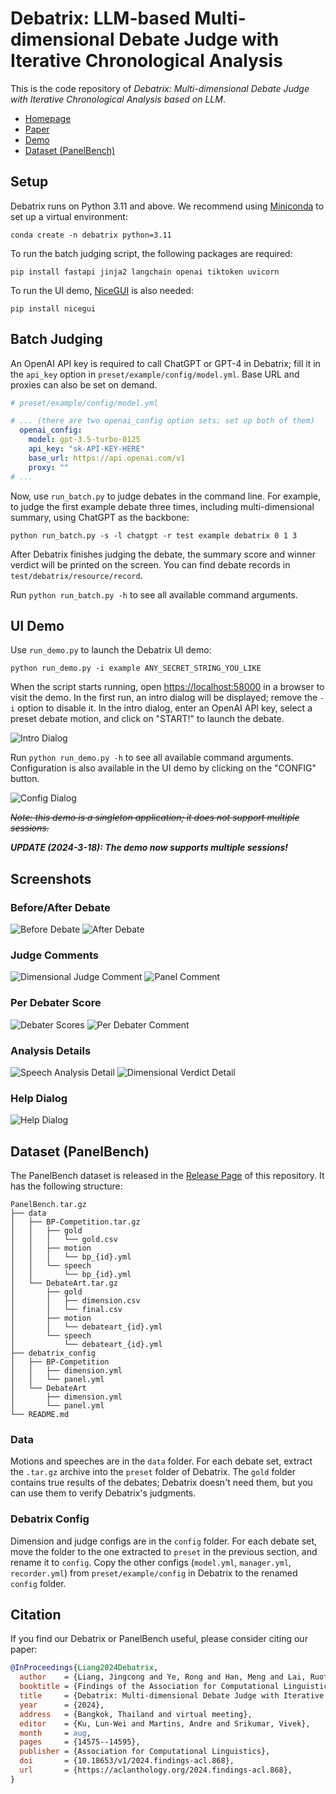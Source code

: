 # Debatrix: LLM-based Multi-dimensional Debate Judge with Iterative Chronological Analysis

This is the code repository of *Debatrix: Multi-dimensional Debate Judge with
Iterative Chronological Analysis based on LLM*.

- [Homepage](https://ljcleo.github.io/debatrix)
- [Paper](https://arxiv.org/abs/2403.08010)
- [Demo](https://debatrix.hzmc.xyz:8123)
- [Dataset (PanelBench)](https://github.com/ljcleo/debatrix/releases/tag/v0.1)

## Setup

Debatrix runs on Python 3.11 and above. We recommend using
[Miniconda](https://docs.conda.io/en/latest/miniconda.html) to set up a virtual
environment:

```Shell
conda create -n debatrix python=3.11
```

To run the batch judging script, the following packages are required:

```Shell
pip install fastapi jinja2 langchain openai tiktoken uvicorn
```

To run the UI demo, [NiceGUI](https://nicegui.io) is also needed:

```Shell
pip install nicegui
```

## Batch Judging

An OpenAI API key is required to call ChatGPT or GPT-4 in Debatrix; fill it in
the `api_key` option in `preset/example/config/model.yml`. Base URL and proxies
can also be set on demand.

```YAML
# preset/example/config/model.yml

# ... (there are two openai_config option sets; set up both of them)
  openai_config:
    model: gpt-3.5-turbo-0125
    api_key: "sk-API-KEY-HERE"
    base_url: https://api.openai.com/v1
    proxy: ""
# ...
```

Now, use `run_batch.py` to judge debates in the command line. For example, to
judge the first example debate three times, including multi-dimensional summary,
using ChatGPT as the backbone:

```Shell
python run_batch.py -s -l chatgpt -r test example debatrix 0 1 3
```

After Debatrix finishes judging the debate, the summary score and winner verdict
will be printed on the screen. You can find debate records in
`test/debatrix/resource/record`.

Run `python run_batch.py -h` to see all available command arguments.

## UI Demo

Use `run_demo.py` to launch the Debatrix UI demo:

```Shell
python run_demo.py -i example ANY_SECRET_STRING_YOU_LIKE
```

When the script starts running, open <https://localhost:58000> in a browser to
visit the demo. In the first run, an intro dialog will be displayed; remove the
`-i` option to disable it. In the intro dialog, enter an OpenAI API key, select
a preset debate motion, and click on "START!" to launch the debate.

![Intro Dialog](screenshot/intro.png)

Run `python run_demo.py -h` to see all available command arguments.
Configuration is also available in the UI demo by clicking on the "CONFIG"
button.

![Config Dialog](screenshot/config.png)

~~*Note: this demo is a singleton application; it does not support multiple sessions.*~~

***UPDATE (2024-3-18): The demo now supports multiple sessions!***

## Screenshots

### Before/After Debate

![Before Debate](screenshot/before_debate.png)
![After Debate](screenshot/after_debate.png)

### Judge Comments

![Dimensional Judge Comment](screenshot/judge_comment.png)
![Panel Comment](screenshot/panel_comment.png)

### Per Debater Score

![Debater Scores](screenshot/score.png)
![Per Debater Comment](screenshot/per_debater_comment.png)

### Analysis Details

![Speech Analysis Detail](screenshot/update_detail.png)
![Dimensional Verdict Detail](screenshot/judge_detail.png)

### Help Dialog

![Help Dialog](screenshot/help.png)

## Dataset (PanelBench)

The PanelBench dataset is released in the
[Release Page](https://github.com/ljcleo/debatrix/releases/tag/v0.1) of this
repository. It has the following structure:

```Text
PanelBench.tar.gz
├── data
│   ├── BP-Competition.tar.gz
│   │   ├── gold
│   │   │   └── gold.csv
│   │   ├── motion
│   │   │   └── bp_{id}.yml
│   │   └── speech
│   │       └── bp_{id}.yml
│   └── DebateArt.tar.gz
│       ├── gold
│       │   ├── dimension.csv
│       │   └── final.csv
│       ├── motion
│       │   └── debateart_{id}.yml
│       └── speech
│           └── debateart_{id}.yml
├── debatrix_config
│   ├── BP-Competition
│   │   ├── dimension.yml
│   │   └── panel.yml
│   └── DebateArt
│       ├── dimension.yml
│       └── panel.yml
└── README.md
```

### Data

Motions and speeches are in the `data` folder. For each debate set, extract the
`.tar.gz` archive into the `preset` folder of Debatrix. The `gold` folder
contains true results of the debates; Debatrix doesn't need them, but you can
use them to verify Debatrix's judgments.

### Debatrix Config

Dimension and judge configs are in the `config` folder. For each debate set,
move the folder to the one extracted to `preset` in the previous section, and
rename it to `config`. Copy the other configs (`model.yml`, `manager.yml`,
`recorder.yml`) from `preset/example/config` in Debatrix to the renamed `config`
folder.

## Citation

If you find our Debatrix or PanelBench useful, please consider citing our paper:

```BibTeX
@InProceedings{Liang2024Debatrix,
  author    = {Liang, Jingcong and Ye, Rong and Han, Meng and Lai, Ruofei and Zhang, Xinyu and Huang, Xuanjing and Wei, Zhongyu},
  booktitle = {Findings of the Association for Computational Linguistics ACL 2024},
  title     = {Debatrix: Multi-dimensional Debate Judge with Iterative Chronological Analysis Based on {LLM}},
  year      = {2024},
  address   = {Bangkok, Thailand and virtual meeting},
  editor    = {Ku, Lun-Wei and Martins, Andre and Srikumar, Vivek},
  month     = aug,
  pages     = {14575--14595},
  publisher = {Association for Computational Linguistics},
  doi       = {10.18653/v1/2024.findings-acl.868},
  url       = {https://aclanthology.org/2024.findings-acl.868},
}
```
